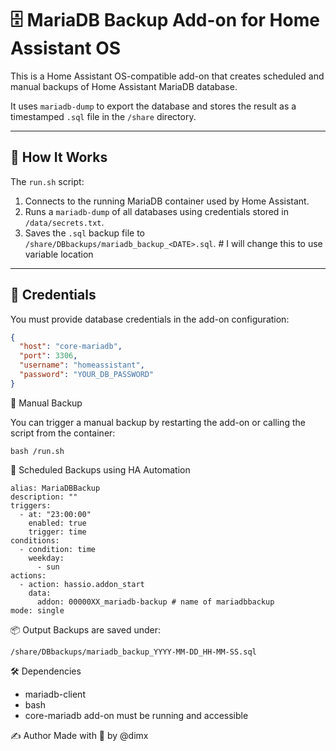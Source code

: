 # 🗄️ MariaDB Backup Add-on for Home Assistant OS

This is a Home Assistant OS-compatible add-on that creates scheduled and manual backups of Home Assistant MariaDB database.

It uses `mariadb-dump` to export the database and stores the result as a timestamped `.sql` file in the `/share` directory.

---

## 🔧 How It Works

The `run.sh` script:

1. Connects to the running MariaDB container used by Home Assistant.
2. Runs a `mariadb-dump` of all databases using credentials stored in `/data/secrets.txt`.
3. Saves the `.sql` backup file to `/share/DBbackups/mariadb_backup_<DATE>.sql`.  # I will change this to use variable location

---

## 🔐 Credentials

You must provide database credentials in the add-on configuration:

```json
{
  "host": "core-mariadb",
  "port": 3306,
  "username": "homeassistant",
  "password": "YOUR_DB_PASSWORD"
}
```

🚀 Manual Backup

You can trigger a manual backup by restarting the add-on or calling the script from the container:

```
bash /run.sh
```
📅 Scheduled Backups using HA Automation


```
alias: MariaDBBackup
description: ""
triggers:
  - at: "23:00:00"
    enabled: true
    trigger: time
conditions:
  - condition: time
    weekday:
      - sun
actions:
  - action: hassio.addon_start
    data:
      addon: 00000XX_mariadb-backup # name of mariadbbackup 
mode: single
```

📦 Output
Backups are saved under:

```
/share/DBbackups/mariadb_backup_YYYY-MM-DD_HH-MM-SS.sql
```

🛠️ Dependencies
- mariadb-client
- bash
- core-mariadb add-on must be running and accessible



✍️ Author
Made with 💙 by @dimx
